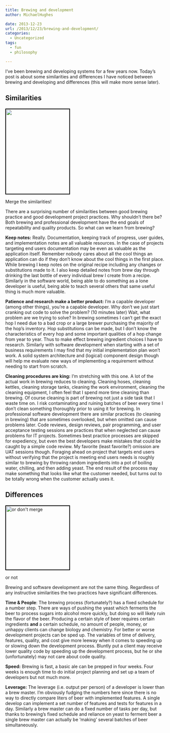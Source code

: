 ```yaml
---
title: Brewing and development
author: MichaelHughes

date: 2013-12-23
url: /2013/12/23/brewing-and-development/
categories:
  - Uncategorized
tags:
  - fun
  - philosophy

---
```

I&#8217;ve been brewing and developing systems for a few years now. Today&#8217;s post is about some similarities and differences I have noticed between brewing and developing and differences (this will make more sense later).

<!--more-->

## Similarities<figure id="attachment_25" style="width: 200px" class="wp-caption alignleft">

[<img class="    wp-image-25 size-full" style="border: 2px solid black; margin-right: 5px;" title="Merge the similarities!" src="//codinginthetrenches.com/wp-content/uploads/2013/12/Danish_priority_road_sign_merge_ahead_svg-e1417402557144.png" alt="" width="200" height="266" />][1]<figcaption class="wp-caption-text">Merge the similarities!</figcaption></figure> 

There are a surprising number of similarities between good brewing practice and good development project practices. Why shouldn&#8217;t there be? Both brewing and professional development have the end goals of repeatability and quality products. So what can we learn from brewing?

**Keep notes:** Really. Documentation, keeping track of progress, user guides, and implementation notes are all valuable resources. In the case of projects targeting end users documentation may be even as valuable as the application itself. Remember nobody cares about all the cool things an application can do if they don&#8217;t know about the cool things in the first place. While brewing I keep notes on the original recipe including any changes or substitutions made to it. I also keep detailed notes from brew day through drinking the last bottle of every individual brew I create from a recipe. Similarly in the software world, being able to do something as a lone developer is useful, being able to teach several others that same useful thing is much more valuable.

**Patience and research make a better product:** I&#8217;m a capable developer (among other things), you&#8217;re a capable developer. Why don&#8217;t we just start cranking out code to solve the problem? (10 minutes later) Wait, what problem are we trying to solve? In brewing sometimes I can&#8217;t get the exact hop I need due to a bad crop or a large brewer purchasing the majority of the hop&#8217;s inventory. Hop substitutions can be made, but I don&#8217;t know the characteristics of every hop and some important qualities of a hop change from year to year. Thus to make effect brewing ingredient choices I have to research. Similarly with software development when starting with a set of business requirements I may find that my initial implementation plan won&#8217;t work. A solid system architecture and (logical) component design though will help me evaluate new ways of implementing a requirement without needing to start from scratch.

**Cleaning procedures are king:** I&#8217;m stretching with this one. A lot of the actual work in brewing reduces to cleaning. Cleaning hoses, cleaning kettles, cleaning storage tanks, cleaning the work environment, cleaning the cleaning equipment, I often feel that I spend more time cleaning than brewing. Of course cleaning is part of brewing not just a side task that I waste time on. I risk contaminating and ruining batches of beer every time I don&#8217;t clean something thoroughly prior to using it for brewing. In professional software development there are similar practices (to cleaning in brewing) that are sometimes overlooked, but when omitted can cause problems later. Code reviews, design reviews, pair programming, and user acceptance testing sessions are practices that when neglected can cause problems for IT projects. Sometimes best practice processes are skipped for expediency, but even the best developers make mistakes that could be caught by a simple code review. My favorite (least favorite?) omission are UAT sessions though. Foraging ahead on project that targets end users without verifying that the project is meeting end users needs is roughly similar to brewing by throwing random ingredients into a pot of boiling water, chilling, and then adding yeast. The end result of the process may make something that looks like what the customer needed, but turns out to be totally wrong when the customer actually uses it.

## Differences<figure id="attachment_26" style="width: 200px" class="wp-caption alignleft">

[<img class="wp-image-26 size-full" style="border: 2px solid black; margin-right: 2px;" title="or not" src="//codinginthetrenches.com/wp-content/uploads/2013/12/New_Zealand_TW-35B_svg-e1417402571769.png" alt="or don't merge" width="200" height="200" />][2]<figcaption class="wp-caption-text">or not</figcaption></figure> 

Brewing and software development are not the same thing. Regardless of any instructive similarities the two practices have significant differences.

**Time & People**: The brewing process (fortunately?) has a fixed schedule for a number step. There are ways of pushing the yeast which ferments the beer to process sugars into alcohol more quickly, but doing so will likely ruin the flavor of the beer. Producing a certain style of beer requires certain ingredients **and** a certain schedule, no amount of people, money, or unhappy clients can change biology and chemistry. For better or worse development projects can be sped up. The variables of time of delivery, features, quality, and cost give more leeway when it comes to speeding up or slowing down the development process. Bluntly put a client may receive lower quality code by speeding up the development process, but he or she (unfortunately) may not care about code quality.

**Speed:** Brewing is fast, a basic ale can be prepped in four weeks. Four weeks is enough time to do initial project planning and set up a team of developers but not much more.

**Leverage:** The leverage (i.e. output per person) of a developer is lower than a brew master. I&#8217;m obviously fudging the numbers here since there is no way to directly compare liters of beer with implemented features. A single develop can implement a set number of features and tests for features in a day. Similarly a brew master can do a fixed number of tasks per day, but thanks to brewing&#8217;s fixed schedule and reliance on yeast to ferment beer a single brew master can actually be &#8216;making&#8217; several batches of beer simultaneously.


 [1]: //codinginthetrenches.com/wp-content/uploads/2013/12/Danish_priority_road_sign_merge_ahead_svg.png
 [2]: //codinginthetrenches.com/wp-content/uploads/2013/12/New_Zealand_TW-35B_svg.png
